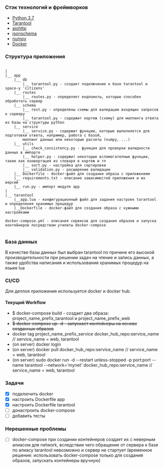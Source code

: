 

### Стэк технологий и фреймворков

* [Python 3.7](https://docs.python.org/3/)
* [Tarantool](https://www.tarantool.io/en/developers/)
* [aiohttp](https://aiohttp.readthedocs.io/en/stable/)
* [jsonschema](https://pypi.org/project/jsonschema/)
* [numpy](https://www.numpy.org)
* [Docker](https://docs.docker.com/v17.09/)

### Структура приложения

```

|
|__ app
    |__ db
        |__ tarantool.py - создает подключение к базе tarantool и space-у 'citizens'
    |__ routes
        |__ routes.py - определяет ендпоинты, которые способен обработать сервер
    |__ schema
        |__ rest.py - определены схемы для валидации входящих запросов к серверу
        |__ tarantool.py - содержит кортеж (схему) для маппинга ответа из базы на структуры python
    |__ service
        |__ service.py - содержит функции, которые выполняется для подготовки ответа, например, работа с базой, 
        маппинг данных или некоторые расчеты (numpy, ...)
    |__ utils
        |__ check_consistency.py - функция для проверки валидности данных в импорте
        |__ helper.py - содержит некоторые вспомогателные функции, такие как конвертация из словаря в кортеж и тп
        |__ sort.py - настройка для сортировки
        |__ validation.py - расширение валидации
    |__ Dockerfile - docker-файл для создания образа с приложением
    |__ requirements.txt - описание зависимостей приложения и их версий
    |__ run.py - импорт модуля app
|   
|__ tarantool
    |__app.lua - конфигурационный файл для задания настроек tarantool и определения хранимых процедур
    |__Dockerfile - docker-файл для создания образа с нужными настройками
    
docker-compose.yml - описания сервисов для создания образов и запуска контейнеров посредством утилиты docker-compose
    
```

### База данных

В качестве базы данных был выбран tarantool по причине его высокой производительности при решении задач на чтение и запись данных, 
а также удобства написания и использования хранимых процедур на языке lua

### CI/CD

Для деплоя приложения используется docker и docker hub.

#### Текущий Workflow
* $ docker-compose build - создает два образа: project_name_prefix_tarantool и project_name_prefix_web
* ~~$ docker-compose up -d - запускает контейнеры на основе созданных образов~~
* docker tag project_name_prefix_service docker_hub_repo:service_name // service_name = web, tarantool
* (on server) docker login
* (on server) docker pull docker_hub_repo:service_name // service_name = web, tarantool
* (on server) sudo docker run -d --restart unless-stopped -p port:port --name tarantool --network='mynet' docker_hub_repo:service_name // service_name = web, tarantool


### Задачи
- [x] подключить docker
- [x] настроить Dockerfile app
- [x] настроить Dockerfile tarantool
- [ ] донастроить docker-compose
- [ ] добавить тесты

### Нерешенные проблемы
- [ ] docker-compose при создании контейнеров создает их с неверным алиасом для network, вследствии чего обращение от сервера к базе по алиасу tarantool невозможно и сервер не стартует
(временное решение: использовать docker-compose только для создания образов, запускать контейнеры вручную)
